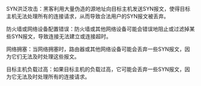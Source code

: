SYN洪泛攻击：黑客利用大量伪造的源地址向目标主机发送SYN报文，使得目标主机无法处理所有的连接请求，从而导致合法用户的SYN报文被丢弃。

防火墙或网络设备配置错误：防火墙或其他网络设备可能会错误地阻止或过滤掉某些SYN报文，导致连接无法建立或连接超时。

网络拥塞：当网络拥塞时，路由器或其他网络设备可能会丢弃一些SYN报文，因为它们无法及时处理这些报文。

目标主机负载过高：如果目标主机的负载过高，它可能会丢弃一些SYN报文，因为它无法及时处理所有的连接请求。
